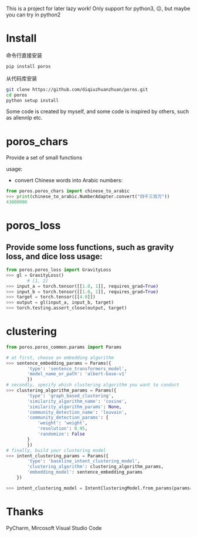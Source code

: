 
This is a project for later lazy work!
Only support for python3, ☹️, but maybe you can try in python2

# Install
命令行直接安装
```bash
pip install poros
```
从代码库安装
```bash
git clone https://github.com/diqiuzhuanzhuan/poros.git
cd poros
python setup install
```

Some code is created by myself, and some code is inspired by others,  such as allennlp etc.

# poros_chars
Provide a set of small functions

usage:
- convert Chinese words into Arabic numbers:
```python
from poros.poros_chars import chinese_to_arabic
>>> print(chinese_to_arabic.NumberAdapter.convert("四千三百万"))
43000000

```
# poros_loss
Provide some loss functions, such as gravity loss, and dice loss usage:
- 
```python
from poros.poros_loss import GravityLoss
>>> gl = GravityLoss()
        # [1, 2]
>>> input_a = torch.tensor([[1.0, 1]], requires_grad=True)
>>> input_b = torch.tensor([[1.0, 1]], requires_grad=True)
>>> target = torch.tensor([[4.0]])
>>> output = gl(input_a, input_b, target)
>>> torch.testing.assert_close(output, target)
```

# clustering 
```python
from poros.poros_common.params import Params

# at first, choose an embedding algorithm
>>> sentence_embedding_params = Params({
        'type': 'sentence_transformers_model', 
        'model_name_or_path': 'albert-base-v1'
        })
# secondly, specify which clustering algorithm you want to conduct
>>> clustering_algorithm_params = Params({
        'type': 'graph_based_clustering',
        'similarity_algorithm_name': 'cosine',
        'similarity_algorithm_params': None,
        'community_detection_name': 'louvain',
        'community_detection_params': {
            'weight': 'weight', 
            'resolution': 0.95, 
            'randomize': False
        } 
        })
# finally, build your clustering model
>>> intent_clustering_params = Params({
        'type': 'baseline_intent_clustering_model',
        'clustering_algorithm': clustering_algorithm_params,
        'embedding_model': sentence_embedding_params
    })

>>> intent_clustering_model = IntentClusteringModel.from_params(params=intent_clustering_params)
```

# Thanks
PyCharm, Mircosoft Visual Studio Code